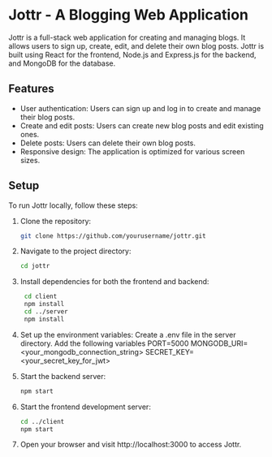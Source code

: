 # Jottr - A Blogging Web Application

Jottr is a full-stack web application for creating and managing blogs. It allows users to sign up, create, edit, and delete their own blog posts. Jottr is built using React for the frontend, Node.js and Express.js for the backend, and MongoDB for the database.

## Features
- User authentication: Users can sign up and log in to create and manage their blog posts.
- Create and edit posts: Users can create new blog posts and edit existing ones.
- Delete posts: Users can delete their own blog posts.
- Responsive design: The application is optimized for various screen sizes.

## Setup

To run Jottr locally, follow these steps:

1. Clone the repository:
   ```bash
   git clone https://github.com/yourusername/jottr.git
2. Navigate to the project directory:
    ```bash
   cd jottr
3. Install dependencies for both the frontend and backend:
   ```bash
    cd client
    npm install
    cd ../server
    npm install
4. Set up the environment variables:
   Create a .env file in the server directory.
   Add the following variables
     PORT=5000
     MONGODB_URI=<your_mongodb_connection_string>
     SECRET_KEY=<your_secret_key_for_jwt>

5. Start the backend server:
   ```bash
   npm start
6. Start the frontend development server:
   ```bash
   cd ../client
   npm start
7. Open your browser and visit http://localhost:3000 to access Jottr.
   

   
   
